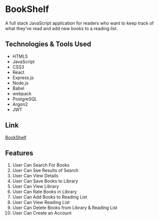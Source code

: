 # BookShelf

A full stack JavaScript application for readers who want to keep track of what they’ve read and add new books to a reading list.

## Technologies & Tools Used

- HTML5
- JavaScript
- CSS3
- React
- Express.js
- Node.js
- Babel
- webpack
- PostgreSQL
- Argon2
- JWT

## Link

[BookShelf](https://personal-book-manager.herokuapp.com/)

## Features

1. User Can Search For Books
3. User Can See Results of Search
4. User Can View Details
5. User Can Save Books to Library
6. User Can View Library
7. User Can Rate Books in Library
8. User Can Add Books to Reading List
9. User Can View Reading List
10. User Can Delete Books from Library & Reading List
11. User Can Create an Account
